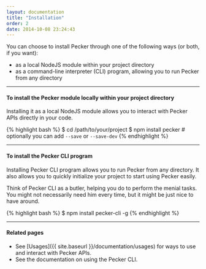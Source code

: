 ```yaml
---
layout: documentation
title: "Installation"
order: 2
date: 2014-10-08 23:24:43
---
```


You can choose to install Pecker through one of the following ways (or both, if you want):
 
* as a local NodeJS module within your project directory
* as a command-line interpreter (CLI) program, allowing you to run Pecker from any directory


----

#### To install the Pecker module locally within your project directory

Installing it as a local NodeJS module allows you to interact with Pecker APIs directly in your code.

{% highlight bash %}
$ cd /path/to/your/project
$ npm install pecker # optionally you can add `--save` or `--save-dev`
{% endhighlight %}

---

#### To install the Pecker CLI program

Installing Pecker CLI program allows you to run Pecker from any directory.
It also allows you to quickly initialize your project to start using Pecker easily.

Think of Pecker CLI as a butler, helping you do to perform the menial tasks.
You might not necessarily need him every time, but it might be just nice to have around. 


{% highlight bash %}
$ npm install pecker-cli -g
{% endhighlight %}

---

#### Related pages
* See [Usages]({{ site.baseurl }}/documentation/usages) for ways to use and interact with Pecker APIs.
* See the documentation on using the Pecker CLI.